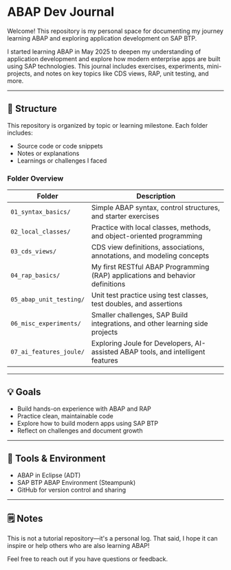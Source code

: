 # ABAP Dev Journal

Welcome! This repository is my personal space for documenting my journey learning ABAP and exploring application development on SAP BTP.

I started learning ABAP in May 2025 to deepen my understanding of application development and explore how modern enterprise apps are built using SAP technologies. This journal includes exercises, experiments, mini-projects, and notes on key topics like CDS views, RAP, unit testing, and more.

---

## 📘 Structure

This repository is organized by topic or learning milestone. Each folder includes:
- Source code or code snippets
- Notes or explanations
- Learnings or challenges I faced

### Folder Overview

| Folder                   | Description                                                                 |
|--------------------------|-----------------------------------------------------------------------------|
| `01_syntax_basics/`      | Simple ABAP syntax, control structures, and starter exercises               |
| `02_local_classes/`      | Practice with local classes, methods, and object-oriented programming       |
| `03_cds_views/`          | CDS view definitions, associations, annotations, and modeling concepts      |
| `04_rap_basics/`         | My first RESTful ABAP Programming (RAP) applications and behavior definitions |
| `05_abap_unit_testing/`  | Unit test practice using test classes, test doubles, and assertions         |
| `06_misc_experiments/`   | Smaller challenges, SAP Build integrations, and other learning side projects|
| `07_ai_features_joule/`  | Exploring Joule for Developers, AI-assisted ABAP tools, and intelligent features |


---

## 💡 Goals

- Build hands-on experience with ABAP and RAP
- Practice clean, maintainable code
- Explore how to build modern apps using SAP BTP
- Reflect on challenges and document growth

---

## 🔧 Tools & Environment

- ABAP in Eclipse (ADT)
- SAP BTP ABAP Environment (Steampunk)
- GitHub for version control and sharing

---

## 🗒️ Notes

This is not a tutorial repository—it's a personal log. That said, I hope it can inspire or help others who are also learning ABAP!

Feel free to reach out if you have questions or feedback.

